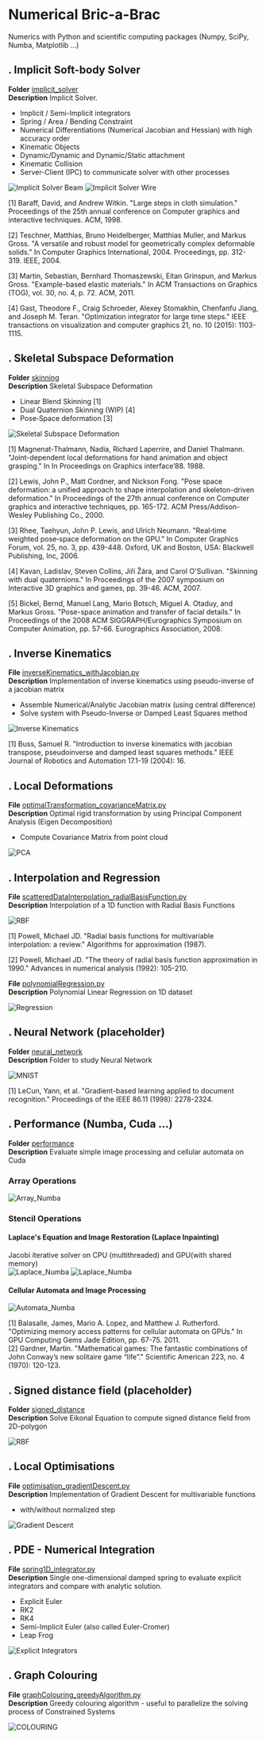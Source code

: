 # Numerical Bric-a-Brac
Numerics with Python and scientific computing packages (Numpy, SciPy, Numba, Matplotlib ...)

## . Implicit Soft-body Solver
**Folder** [implicit_solver](https://github.com/vincentbonnetcg/Numerical-Bric-a-Brac/tree/master/implicit_solver)<br>
**Description** Implicit Solver.
- Implicit / Semi-Implicit integrators
- Spring / Area / Bending Constraint
- Numerical Differentiations (Numerical Jacobian and Hessian) with high accuracy order
- Kinematic Objects
- Dynamic/Dynamic and Dynamic/Static attachment
- Kinematic Collision
- Server-Client (IPC) to communicate solver with other processes

![Implicit Solver Beam](https://github.com/vincentbonnetcg/Numerical-Bric-a-Brac/blob/master/img/implicitSolver_beam.gif)
![Implicit Solver Wire](https://github.com/vincentbonnetcg/Numerical-Bric-a-Brac/blob/master/img/implicitSolver_wire.gif)

[1] Baraff, David, and Andrew Witkin. "Large steps in cloth simulation." Proceedings of the 25th annual conference on Computer graphics and interactive techniques. ACM, 1998.

[2] Teschner, Matthias, Bruno Heidelberger, Matthias Muller, and Markus Gross. "A versatile and robust model for geometrically complex deformable solids." In Computer Graphics International, 2004. Proceedings, pp. 312-319. IEEE, 2004.

[3] Martin, Sebastian, Bernhard Thomaszewski, Eitan Grinspun, and Markus Gross. "Example-based elastic materials." In ACM Transactions on Graphics (TOG), vol. 30, no. 4, p. 72. ACM, 2011. 

[4] Gast, Theodore F., Craig Schroeder, Alexey Stomakhin, Chenfanfu Jiang, and Joseph M. Teran. "Optimization integrator for large time steps." IEEE transactions on visualization and computer graphics 21, no. 10 (2015): 1103-1115.

## . Skeletal Subspace Deformation
**Folder** [skinning](https://github.com/vincentbonnetcg/Numerical-Bric-a-Brac/blob/master/skinning)<br>
**Description** Skeletal Subspace Deformation

- Linear Blend Skinning [1]
- Dual Quaternion Skinning (WIP) [4]
- Pose‐Space deformation [3]

![Skeletal Subspace Deformation](https://github.com/vincentbonnetcg/Numerical-Bric-a-Brac/blob/master/img/linear_blend_skinning.gif)

[1] Magnenat-Thalmann, Nadia, Richard Laperrire, and Daniel Thalmann. "Joint-dependent local deformations for hand animation and object grasping." In In Proceedings on Graphics interface’88. 1988.

[2] Lewis, John P., Matt Cordner, and Nickson Fong. "Pose space deformation: a unified approach to shape interpolation and skeleton-driven deformation." In Proceedings of the 27th annual conference on Computer graphics and interactive techniques, pp. 165-172. ACM Press/Addison-Wesley Publishing Co., 2000.

[3] Rhee, Taehyun, John P. Lewis, and Ulrich Neumann. "Real‐time weighted pose‐space deformation on the GPU." In Computer Graphics Forum, vol. 25, no. 3, pp. 439-448. Oxford, UK and Boston, USA: Blackwell Publishing, Inc, 2006.

[4] Kavan, Ladislav, Steven Collins, Jiří Žára, and Carol O'Sullivan. "Skinning with dual quaternions." In Proceedings of the 2007 symposium on Interactive 3D graphics and games, pp. 39-46. ACM, 2007.

[5] Bickel, Bernd, Manuel Lang, Mario Botsch, Miguel A. Otaduy, and Markus Gross. "Pose-space animation and transfer of facial details." In Proceedings of the 2008 ACM SIGGRAPH/Eurographics Symposium on Computer Animation, pp. 57-66. Eurographics Association, 2008.


## . Inverse Kinematics
**File** [inverseKinematics_withJacobian.py](https://github.com/vincentbonnetcg/Numerical-Bric-a-Brac/blob/master/inverseKinematics_withJacobian.py)<br>
**Description** Implementation of inverse kinematics using pseudo-inverse of a jacobian matrix
- Assemble Numerical/Analytic Jacobian matrix (using central difference)
- Solve system with Pseudo-Inverse or Damped Least Squares method

![Inverse Kinematics](https://github.com/vincentbonnetcg/Numerical-Bric-a-Brac/blob/master/img/inverseKinematics_withJacobian.gif)

[1] Buss, Samuel R. "Introduction to inverse kinematics with jacobian transpose, pseudoinverse and damped least squares methods." IEEE Journal of Robotics and Automation 17.1-19 (2004): 16.

## . Local Deformations
**File** [optimalTransformation_covarianceMatrix.py](https://github.com/vincentbonnetcg/Numerical-Bric-a-Brac/blob/master/optimalTransformation_covarianceMatrix.py)<br>
**Description** Optimal rigid transformation by using Principal Component Analysis (Eigen Decomposition)
- Compute Covariance Matrix from point cloud

![PCA](https://github.com/vincentbonnetcg/Numerical-Bric-a-Brac/blob/master/img/optimalTransformation_covarianceMatrix.png)

## . Interpolation and Regression
**File** [scatteredDataInterpolation_radialBasisFunction.py](https://github.com/vincentbonnetcg/Numerical-Bric-a-Brac/blob/master/interpolation_regression/scatteredDataInterpolation_radialBasisFunction.py)<br>
**Description** Interpolation of a 1D function with Radial Basis Functions

![RBF](https://github.com/vincentbonnetcg/Numerical-Bric-a-Brac/blob/master/img/scatteredDataInterpolation_radialBasisFunction.png)

[1] Powell, Michael JD. "Radial basis functions for multivariable interpolation: a review." Algorithms for approximation (1987).

[2] Powell, Michael JD. "The theory of radial basis function approximation in 1990." Advances in numerical analysis (1992): 105-210.

**File** [polynomialRegression.py](https://github.com/vincentbonnetcg/Numerical-Bric-a-Brac/blob/master/interpolation_regression/polynomialRegression.py)<br>
**Description** Polynomial Linear Regression on 1D dataset

![Regression](https://github.com/vincentbonnetcg/Numerical-Bric-a-Brac/blob/master/img/polynomial_regression.png)

## . Neural Network (placeholder)
**Folder** [neural_network](https://github.com/vincentbonnetcg/Numerical-Bric-a-Brac/tree/master/neural_network)<br>
**Description** Folder to study Neural Network

![MNIST](https://github.com/vincentbonnetcg/Numerical-Bric-a-Brac/blob/master/img/nn_mnist.png)<br>

[1] LeCun, Yann, et al. "Gradient-based learning applied to document recognition." Proceedings of the IEEE 86.11 (1998): 2278-2324.

## . Performance (Numba, Cuda ...)
**Folder** [performance](https://github.com/vincentbonnetcg/Numerical-Bric-a-Brac/blob/master/performance)<br>
**Description** Evaluate simple image processing and cellular automata on Cuda

### Array Operations

![Array_Numba](https://github.com/vincentbonnetcg/Numerical-Bric-a-Brac/blob/master/img/performance_test_array.png)<br>

### Stencil Operations

#### Laplace's Equation and Image Restoration (Laplace Inpainting)
Jacobi iterative solver on CPU (multithreaded) and GPU(with shared memory)<br>
![Laplace_Numba](https://github.com/vincentbonnetcg/Numerical-Bric-a-Brac/blob/master/img/performance_test_laplace_equation.png)
![Laplace_Numba](https://github.com/vincentbonnetcg/Numerical-Bric-a-Brac/blob/master/img/laplace_inpainting.png)<br>

#### Cellular Automata and Image Processing
![Automata_Numba](https://github.com/vincentbonnetcg/Numerical-Bric-a-Brac/blob/master/img/numba_cellularAutomata.gif)<br>

[1] Balasalle, James, Mario A. Lopez, and Matthew J. Rutherford. "Optimizing memory access patterns for cellular automata on GPUs." In GPU Computing Gems Jade Edition, pp. 67-75. 2011.<br>
[2] Gardner, Martin. "Mathematical games: The fantastic combinations of John Conway’s new solitaire game “life”." Scientific American 223, no. 4 (1970): 120-123.

## . Signed distance field (placeholder)
**Folder** [signed_distance](https://github.com/vincentbonnetcg/Numerical-Bric-a-Brac/tree/master/signed_distance_field.py)<br>
**Description** Solve Eikonal Equation to compute signed distance field from 2D-polygon

![RBF](https://github.com/vincentbonnetcg/Numerical-Bric-a-Brac/blob/master/img/distance_field.png)

## . Local Optimisations
**File** [optimisation_gradientDescent.py](https://github.com/vincentbonnetcg/Numerical-Bric-a-Brac/blob/master/optimisation_gradientDescent.py)<br>
**Description** Implementation of Gradient Descent for multivariable functions
- with/without normalized step

![Gradient Descent](https://github.com/vincentbonnetcg/Numerical-Bric-a-Brac/blob/master/img/optimisation_gradientDescent.png)

## . PDE - Numerical Integration

**File** [spring1D_integrator.py](https://github.com/vincentbonnetcg/Numerical-Bric-a-Brac/blob/master/spring1D_integrator.py)<br>
**Description** Single one-dimensional damped spring to evaluate explicit integrators and compare with analytic solution.
- Explicit Euler
- RK2
- RK4
- Semi-Implicit Euler (also called Euler-Cromer)
- Leap Frog

![Explicit Integrators](https://github.com/vincentbonnetcg/Numerical-Bric-a-Brac/blob/master/img/spring1D_integrator.png)

## . Graph Colouring
**File** [graphColouring_greedyAlgorithm.py](https://github.com/vincentbonnetcg/Numerical-Bric-a-Brac/blob/master/graphColouring_greedyAlgorithm.py)<br>
**Description** Greedy colouring algorithm - useful to parallelize the solving process of Constrained Systems

![COLOURING](https://github.com/vincentbonnetcg/Numerical-Bric-a-Brac/blob/master/img/graphColouring_greedyAlgorithm.png)
